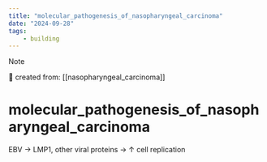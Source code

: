 ```yaml
---
title: "molecular_pathogenesis_of_nasopharyngeal_carcinoma"
date: "2024-09-28"
tags:
    - building
---
```


> [!NOTE]
> 🌱 created from: [[nasopharyngeal_carcinoma]]

# molecular_pathogenesis_of_nasopharyngeal_carcinoma

EBV → LMP1, other viral proteins → ↑ cell replication
